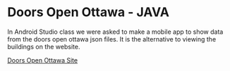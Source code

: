 # Doors Open Ottawa - JAVA

In Android Studio class we were asked to make a mobile app to show data from the doors open ottawa json files. It is the alternative to viewing the buildings on the website.

[Doors Open Ottawa Site](http://ottawa.ca/en/residents/arts-heritage-and-culture/museums-and-historic-sites/doors-open-ottawa)
